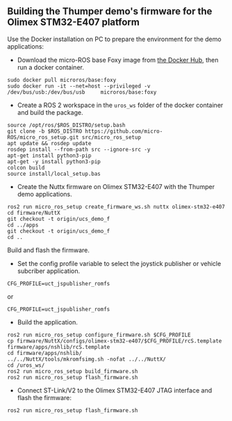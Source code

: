 ## Building the Thumper demo's firmware for the Olimex STM32-E407 platform

Use the Docker installation on PC to prepare the environment for the demo applications:
- Download the micro-ROS base Foxy image from  [the Docker Hub](https://hub.docker.com/), then run a docker container.

```
sudo docker pull microros/base:foxy
sudo docker run -it --net=host --privileged -v /dev/bus/usb:/dev/bus/usb     microros/base:foxy
```
- Create a ROS 2 workspace in the `uros_ws` folder of the docker container and build the package.

```
source /opt/ros/$ROS_DISTRO/setup.bash
git clone -b $ROS_DISTRO https://github.com/micro-ROS/micro_ros_setup.git src/micro_ros_setup
apt update && rosdep update
rosdep install --from-path src --ignore-src -y
apt-get install python3-pip
apt-get -y install python3-pip
colcon build
source install/local_setup.bas
```
- Create the Nuttx firmware on Olimex STM32-E407 with the Thumper demo applications.

```
ros2 run micro_ros_setup create_firmware_ws.sh nuttx olimex-stm32-e407
cd firmware/NuttX
git checkout -t origin/ucs_demo_f
cd ../apps
git checkout -t origin/ucs_demo_f
cd ..
```
Build and flash the firmware.
- Set the config profile variable to select the  joystick publisher or vehicle subcriber application.

```
CFG_PROFILE=uct_jspublisher_romfs
```
or

```
CFG_PROFILE=uct_jspublisher_romfs
```

- Build the application.

```
ros2 run micro_ros_setup configure_firmware.sh $CFG_PROFILE
cp firmware/NuttX/configs/olimex-stm32-e407/$CFG_PROFILE/rcS.template firmware/apps/nshlib/rcS.template
cd firmware/apps/nshlib/
../../NuttX/tools/mkromfsimg.sh -nofat ../../NuttX/
cd /uros_ws/
ros2 run micro_ros_setup build_firmware.sh
ros2 run micro_ros_setup flash_firmware.sh
```
- Connect ST-Link/V2 to  the Olimex STM32-E407 JTAG interface and flash the firmware:

```
ros2 run micro_ros_setup flash_firmware.sh
```

